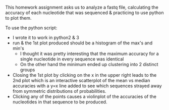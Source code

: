This homework assignment asks us to analyze a fastq file, calculating the accuracy of each nucleotide that was sequenced & practicing to use python to plot them.

To use the python script:
 - I wrote it to work in python2 & 3
 - run & the 1st plot produced should be a histogram of the max's and min's
   - I thought it was pretty interesting that the maximum accuracy for a single nucleotide in every sequence was identical 
   - On the other hand the minimum ended up clustering into 2 distinct groups
 - Closing the 1st plot by clicking on the x in the upper right leads to the 2nd plot which is an interactive scatterplot of the mean vs median accuracies with a y=x line added to see which sequences strayed away from symmetric distributions of probabilities.
 - Clicking any of the points causes a violinplot of the accuracies of the nucleotides in that sequence to be produced.
   
